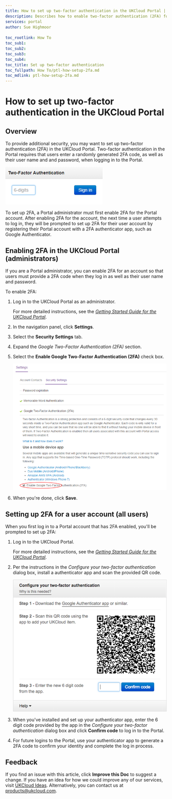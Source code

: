 ```yaml
---
title: How to set up two-factor authentication in the UKCloud Portal | UKCloud Ltd
description: Describes how to enable two-factor authentication (2FA) for a UKCloud Portal account and how to set up 2FA for a user account
services: portal
author: Sue Highmoor

toc_rootlink: How To
toc_sub1: 
toc_sub2:
toc_sub3:
toc_sub4:
toc_title: Set up two-factor authentication
toc_fullpath: How To/ptl-how-setup-2fa.md
toc_mdlink: ptl-how-setup-2fa.md
---
```


# How to set up two-factor authentication in the UKCloud Portal

## Overview

To provide additional security, you may want to set up two-factor authentication (2FA) in the UKCloud Portal. Two-factor authentication in the Portal requires that users enter a randomly generated 2FA code, as well as their user name and and password, when logging in to the Portal.

![Two-Factor Authentication dialog box in the UKCloud Portal](images/ptl-2fa.png)

To set up 2FA, a Portal administrator must first enable 2FA for the Portal account. After enabling 2FA for the account, the next time a user attempts to log in, they will be prompted to set up 2FA for their user account by registering their Portal account with a 2FA authenticator app, such as Google Authenticator.

## Enabling 2FA in the UKCloud Portal (administrators)

If you are a Portal administrator, you can enable 2FA for an account so that users must provide a 2FA code when they log in as well as their user name and password.

To enable 2FA:

1. Log in to the UKCloud Portal as an administrator.

    For more detailed instructions, see the [*Getting Started Guide for the UKCloud Portal*](ptl-gs.md).

2. In the navigation panel, click **Settings**.

3. Select the **Security Settings** tab.

4. Expand the *Google Two-Factor Authentication (2FA)* section.

5. Select the **Enable Google Two-Factor Authentication (2FA)** check box.

    ![Enable 2FA](images/ptl-2fa-enable.png)

6. When you're done, click **Save**.

## Setting up 2FA for a user account (all users)

When you first log in to a Portal account that has 2FA enabled, you'll be prompted to set up 2FA:

1. Log in to the UKCloud Portal.

    For more detailed instructions, see the [*Getting Started Guide for the UKCloud Portal*](ptl-gs.md).

2. Per the instructions in the *Configure your two-factor authentication* dialog box, install a authenticator app and scan the provided QR code.

    ![Configure your two-factor authentication dialog box](images/ptl-2fa-setup.png)

3. When you've installed and set up your authenticator app, enter the 6 digit code provided by the app in the *Configure your two-factor authentication* dialog box and click **Confirm code** to log in to the Portal.

4. For future logins to the Portal, use your authenticator app to generate a 2FA code to confirm your identity and complete the log in process.

## Feedback

If you find an issue with this article, click **Improve this Doc** to suggest a change. If you have an idea for how we could improve any of our services, visit [UKCloud Ideas](https://ideas.ukcloud.com). Alternatively, you can contact us at <products@ukcloud.com>.